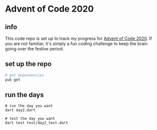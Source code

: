 # Advent of Code 2020

## info

This code repo is set up to track my progress for [Advent of Code 2020](https://adventofcode.com/2020). If you are not familiar, it's simply a fun coding challenge to keep the brain going over the festive period. 


## set up the repo
```sh
# get dependencies
pub get
```

## run the days
```shell script
# run the day you want
dart day2.dart

# test the day you want
dart test test/day2_test.dart

```
